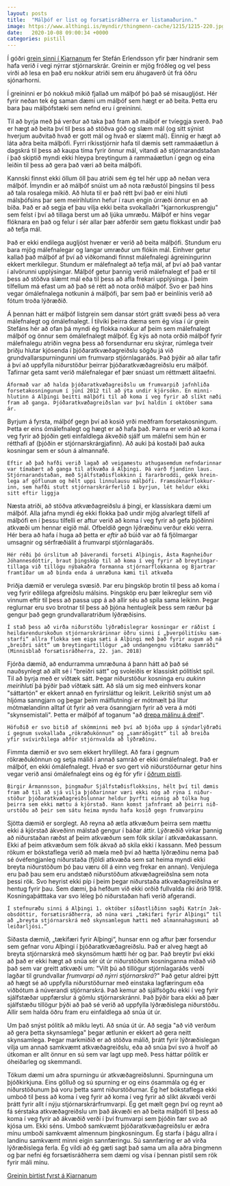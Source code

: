 ```yaml
---
layout: posts
title:  "Málþóf er list og forsætisráðherra er listamaðurinn."
image: https://www.althingi.is/myndir/thingmenn-cache/1215/1215-220.jpg
date:   2020-10-08 09:00:34 +0000
categories: pistill
---
```

Í góðri [grein sinni í Kjarnanum](https://kjarninn.is/skodun/2020-10-05-hindranir-i-vegi-nyrrar-stjornarskrar/) fer Stefán Erlendsson yfir þær hindranir sem hafa verið í vegi nýrrar stjórnarskrár. Greinin er mjög fróðleg og vel þess virði að lesa en það eru nokkur atriði sem eru áhugaverð út frá öðru sjónarhorni.

Í greininni er þó nokkuð mikið fjallað um málþóf þó það sé misaugljóst. Hér fyrir neðan tek ég saman dæmi um málþóf sem hægt er að beita. Þetta eru bara þau málþófstæki sem nefnd eru í greininni. 

Til að byrja með þá verður að taka það fram að málþóf er tvíeggja sverð. Það er hægt að beita því til þess að stöðva góð og slæm mál (og sitt sýnist hverjum auðvitað hvað er gott mál og hvað er slæmt mál). Einnig er hægt að láta aðra beita málþófi. Fyrri ríkisstjórnir hafa til dæmis sett rammaáætlun á dagskrá til þess að kaupa tíma fyrir önnur mál, vitandi að stjórnarandstaðan í það skiptið myndi ekki hleypa breytingum á rammaáætlun í gegn og eina leiðin til þess að gera það væri að beita málþófi. 

Kannski finnst ekki öllum öll þau atriði sem ég tel hér upp að neðan vera málþóf. Ímyndin er að málþóf snúist um að nota ræðustól þingsins til þess að tala rosalega mikið. Að hluta til er það rétt því það er eini hluti málsþófsins þar sem meirihlutinn hefur í raun engin úrræði önnur en að bíða. Það er að segja ef þau vilja ekki beita svokallaðri "kjarnorkusprengju" sem felst í því að tillaga berst um að ljúka umræðu. Málþóf er hins vegar flóknara en það og felur í sér allar þær aðferðir sem gætu flokkast undir það að tefja mál. 

Það er ekki endilega augljóst hvenær er verið að beita málþófi. Stundum eru bara mjög málefnalegar og langar umræður um flókin mál. Einhver getur kallað það málþóf af því að viðkomandi finnst málefnalegi ágreiningurinn ekkert merkilegur. Stundum er málefnalegt að tefja mál, af því að það vantar í alvörunni upplýsingar. Málþóf getur þannig verið málefnalegt ef það er til þess að stöðva slæmt mál eða til þess að afla frekari upplýsinga. Í þeim tilfellum má efast um að það sé rétt að nota orðið málþóf. Svo er það hins vegar ómálefnalega notkunin á málþófi, þar sem það er beinlínis verið að fótum troða lýðræðið.

Á þennan hátt er málþóf listgrein sem dansar stórt grátt svæði þess að vera málefnalegt og ómálefnalegt. Í tilviki þeirra dæma sem ég vísa í úr grein Stefáns hér að ofan þá myndi ég flokka nokkur af þeim sem málefnalegt málþóf og önnur sem ómálefnalegt málþóf. Ég kýs að nota orðið málþóf fyrir málefnalegu atriðin vegna þess að forsendurnar eru skýrar, rúmlega tveir þriðju hlutar kjósenda í þjóðaratkvæðagreiðslu sögðu já við grundvallarspurningunni um frumvarp stjórnlagaráðs. Það þýðir að allar tafir á því að uppfylla niðurstöður þeirrar þjóðaratkvæðagreiðslu eru málþóf. Tafirnar geta samt verið málefnalegar ef þær snúast um réttmætt álitaefni.

`Áformað var að halda þjóð­ar­at­kvæða­greiðslu um frum­varpið jafn­hliða for­seta­kosn­ing­unum í júní 2012 til að ýta undir kjör­sókn. En minni­hlut­inn á Alþingi beitti mál­þófi til að koma í veg fyrir að slíkt næði fram að ganga. Þjóð­ar­at­kvæða­greiðslan var því haldin í októ­ber sama ár.`

Byrjum á fyrsta, málþóf gegn því að kosið yrði meðfram forsetakosningum. Þetta er eins ómálefnalegt og hægt er að hafa það. Þarna er verið að koma í veg fyrir að þjóðin geti einfaldlega ákveðið sjálf um málefni sem hún er rétthafi af (þjóðin er stjórnarskrárgjafinn). Að auki þá kostaði það auka kosningar sem er sóun á almannafé. 

`Eftir að það hafði verið lagað að veiga­mestu athuga­semdum nefnd­ar­innar var tíma­bært að ganga til atkvæða á Alþing­i. Þá varð fjand­inn laus. Stjórn­ar­and­stað­an, með Sjálf­stæð­is­flokk­inn í far­ar­broddi, gekk hrein­lega af göfl­unum og hélt uppi linnu­lausu mál­þófi. Fram­sókn­ar­flokk­ur­inn, sem hafði stutt stjórn­ar­skrár­ferlið í byrj­un, lét heldur ekki sitt eftir liggja`

Næsta atriði, að stöðva atkvæðagreiðslu á þingi, er klassískara dæmi um málþóf. Alla jafna myndi ég ekki flokka það undir mjög alvarlegt tilfelli af málþófi en í þessu tilfelli er aftur verið að koma í veg fyrir að gefa þjóðinni atkvæði um hennar eigið mál. Ofbeldið gegn lýðræðinu verður ekki verra. Hér bera að hafa í huga að þetta er _eftir_ að búið var að fá fjölmargar umsagnir og sérfræðiálit á frumvarpi stjórnlagaráðs. 

`Hér réði þó úrslitum að þáver­andi for­seti Alþing­is, Ásta Ragn­heiður Jóhann­es­dótt­ir, braut þing­sköp til að koma í veg fyrir að breyt­ing­ar­til­laga við til­lögu nýbak­aðra for­manna stjórn­ar­flokk­anna og Bjartrar fram­tíðar um að binda enda á umræð­una kæmi til atkvæða`

Þriðja dæmið er verulega svæsið. Þar eru þingsköp brotin til þess að koma í veg fyrir eðlilega afgreiðslu málsins. Þingsköp eru þær leikreglur sem við vinnum eftir til þess að passa upp á að allir séu að spila sama leikinn. Þegar reglurnar eru svo brotnar til þess að þjóna hentugleik þess sem ræður þá gengur það gegn grundvallaratriðum lýðræðisins.

`Í stað þess að virða nið­ur­stöðu lýð­ræð­is­legrar kosn­ingar er ráð­ist í heild­ar­end­ur­skoðun stjórn­ar­skrár­innar öðru sinni í „þverpóli­tísku sam­starfi“ allra flokka sem eiga sæti á Alþingi með það fyrir augum að ná „breiðri sátt“ um breyt­ing­ar­til­lögur „að und­an­gengnu víð­tæku sam­ráði“ (Minn­is­blað for­sæt­is­ráð­herra, 22. jan. 2018)`

Fjórða dæmið, að endurramma umræðuna á þann hátt að það sé nauðsynlegt að allt sé í "breiðri sátt" og svoleiðis er klassískt pólitískt spil. Til að byrja með er víðtæk sátt. Þegar niðurstöður kosninga eru _aukinn meirihluti_ þá þýðir það víðtæk sátt. Að slá um sig með einhvers konar "sáttartón" er ekkert annað en fyrirsláttur og leikrit. Leikritið snýst um að hljóma sanngjarn og þegar þeim málflutningi er mótmælt þá lítur mótmælandinn alltaf út fyrir að vera ósanngjarn fyrir að vera á móti "skynsemistali". Þetta er málþóf af toganum "að [drepa málinu á dreif](https://islenskordabok.arnastofnun.is/ord/8535)".

`Höf­uðið er svo bitið af skömminni með því að bjóða upp á sýnd­ar­lýð­ræði í gegnum svo­kall­aða „rök­ræðukönn­un“ og „sam­ráðs­gátt“ til að breiða yfir sví­virði­lega aðför stjórn­valda að lýð­ræð­inu.`

Fimmta dæmið er svo sem ekkert hryllilegt. Að fara í gegnum rökræðukönnun og setja málið í annað samráð er ekki ómálefnalegt. Það er málþóf, en ekki ómálefnalegt. Hvað er svo gert við niðurstöðurnar getur hins vegar verið ansi ómálefnalegt eins og ég fór yfir í [öðrum pistli](https://bjornlevi.github.io/pistill/betri-samskipti-vid-almenning/).

`Birgir Ármanns­son, þing­maður Sjálf­stæð­is­flokks­ins, hélt því til dæmis fram að til að sjá vilja þjóð­ar­innar væri ekki nóg að rýna í nið­ur­stöður þjóð­ar­at­kvæða­greiðsl­unnar heldur þyrfti einnig að túlka hug þeirra sem ekki mættu á kjör­stað. Hann komst jafn­framt að þeirri nið­ur­stöðu að þeir sem sátu heima myndu hafa kosið gegn frum­varp­inu`

Sjötta dæmið er sorglegt. Að reyna að ætla atkvæðum þeirra sem mættu ekki á kjörstað ákveðinn málstað gengur í báðar áttir. Lýðræðið virkar þannig að niðurstaðan ræðst af þeim atkvæðum sem fólk skilar í atkvæðakassann. Ekki af þeim atkvæðum sem fólk ákvað að skila ekki í kassann. Með þessum rökum er bókstaflega verið að mæla með því að hætta lýðræðinu nema það sé óvéfengjanleg niðurstaða (fjöldi atkvæða sem sat heima myndi ekki breyta niðurstöðum þó þau væru öll á einn veg frekar en annan). Venjulega eru það þau sem eru andstæð niðurstöðum atkvæðagreiðslna sem nota þessi rök. Svo heyrist ekki píp í þeim þegar niðurstaða atkvæðagreiðslna er hentug fyrir þau. Sem dæmi, þá hefðum við ekki orðið fullvalda ríki árið 1918. Kosningaþátttaka var svo léleg þó niðurstaðan hafi verið afgerandi. 

`Í stefnu­ræðu sinni á Alþingi 1. októ­ber síð­ast­lið­inn sagði Katrín Jak­obs­dótt­ir, for­sæt­is­ráð­herra, að núna væri „tæki­færi fyrir Alþingi“ til að „breyta stjórn­ar­skrá með skyn­sam­legum hætti með almanna­hags­muni að leið­ar­ljósi.“`

Síðasta dæmið, „tæki­færi fyrir Alþingi“, hunsar enn og aftur þær forsendur sem gefnar voru Alþingi í þjóðaratkvæðagreiðslu. Það er alveg hægt að breyta stjórnarskrá með skynsömum hætti hér og þar. Það breytir því ekki að það er ekki hægt að snúa sér út úr niðurstöðum kosninganna miðað við það sem var greitt atkvæði um: "Vilt þú að tillögur stjórnlagaráðs verði lagðar til grundvallar _frumvarpi að nýrri stjórnarskrá_?" Það getur aldrei þýtt að hægt sé að uppfylla niðurstöðurnar með einstaka lagfæringum eða viðbótum á núverandi stjórnarskrá. Það kemur að sjálfsögðu ekki í veg fyrir sjálfstæðar uppfærslur á gömlu stjórnarskránni. Það þýðir bara ekki að þær sjálfstæðu tillögur þýði að það sé verið að uppfylla lýðræðislega niðurstöðu. Allir sem halda öðru fram eru einfaldlega að snúa út úr. 

Um það snýst pólitík að miklu leyti. Að snúa út úr. Að segja "að við verðum að gera þetta skynsamlega" þegar ætlunin er ekkert að gera neitt skynsamlega. Þegar markmiðið er að stöðva málið, þrátt fyrir lýðræðislegan vilja um annað samkvæmt atkvæðagreiðslu, eða að snúa því svo á hvolf að útkoman er allt önnur en sú sem var lagt upp með. Þess háttar pólitík er óheiðarleg og skemmandi.  

Tökum dæmi um aðra spurningu úr atkvæðagreiðslunni. Spurninguna um þjóðkirkjuna. Eins gölluð og sú spurning er og eins ósammála og ég er niðurstöðunum þá voru þetta samt niðurstöðurnar. Ég hef bókstaflega ekki umboð til þess að koma í veg fyrir að koma í veg fyrir að slíkt ákvæði verði þrátt fyrir allt í nýju stjórnarskrárfrumvarpi. Ég get mælt gegn því og reynt að fá sérstaka atkvæðagreiðslu um það ákvæði en að beita málþófi til þess að koma í veg fyrir að ákvæðið verði í því frumvarpi sem þjóðin fær svo að kjósa um. Ekki séns. Umboð samkvæmt þjóðaratkvæðagreiðslu er æðra mínu umboði samkvæmt almennum þingkosningum. Ég starfa í þágu allra í landinu samkvæmt minni eigin sannfæringu. Sú sannfæring er að virða lýðræðislega ferla. Ég vildi að ég gæti sagt það sama um alla aðra þingmenn og þar nefni ég forsætisráðherra sem dæmi og vísa í þennan pistil sem rök fyrir máli mínu.

[Greinin birtist fyrst á Kjarnanum](https://kjarninn.is/skodun/2020-10-09-malthof-er-list-og-forsaetisradherra-er-listamadurinn/)
